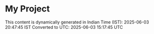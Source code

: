 # My Project

This content is dynamically generated in Indian Time (IST): 2025-06-03 20:47:45 IST
Converted to UTC: 2025-06-03 15:17:45 UTC
